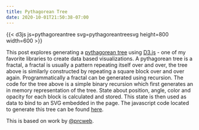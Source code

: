 ```yaml
---
title: Pythagorean Tree
date: 2020-10-01T21:50:38-07:00
---
```

{{< d3js js=pythagoreantree svg=pythagoreantreesvg height=800 width=600 >}}

This post explores generating a [pythagorean tree](https://en.wikipedia.org/wiki/Pythagoras_tree_(fractal))
using [D3.js](https://d3js.org/) - one of my favorite libraries to
create data based visualizations. A pythagorean tree is a fractal, a
fractal is usually a pattern repeating itself over and over, the tree above is similarly
constructed by repeating a square block over and over again. Programmatically
a fractal can be generated using recursion. The code for the
tree above is a simple binary recursion which first generates an in memory
representation of the tree. State about position, angle, color and opacity for
each block is calculated and stored. This state is then used as data to bind
to an SVG embedded in the page. The javascript code located to generate this
tree can be found [here](https://github.com/grivan/weblog/blob/master/assets/js/pythagoreantree.js).

This is based on work by [@prcweb](https://www.prcweb.co.uk/lab/d3-tree/).
